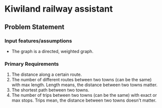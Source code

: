 # Kiwiland railway assistant

## Problem Statement
### Input features/assumptions
 - The graph is a directed, weighted graph.

### Primary Requirements
 1. The distance along a certain route.
 2. The number of different routes between two towns (can be the same) with max length. Length means, the distance between two towns matter.
 3. The shortest path between two towns.
 4. The number of trips between two towns (can be the same) with exact or max stops.
    Trips mean, the distance between two towns doesn't matter.